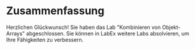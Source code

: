 # Zusammenfassung

Herzlichen Glückwunsch! Sie haben das Lab "Kombinieren von Objekt-Arrays" abgeschlossen. Sie können in LabEx weitere Labs absolvieren, um Ihre Fähigkeiten zu verbessern.
